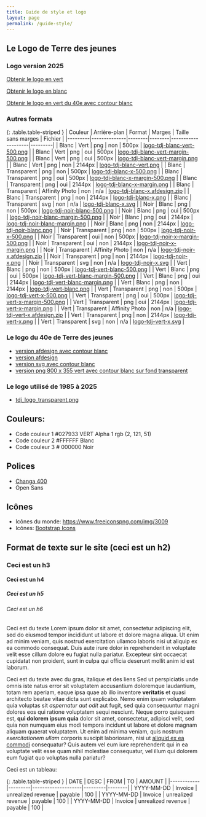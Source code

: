```yaml
---
title: Guide de style et logo
layout: page
permalink: /guide-style/
---
```


Le Logo de Terre des jeunes
-----

### Logo version 2025

<a class="custom-btn btn" href="/logo/logo-tdj-vert-x.svg">Obtenir le logo en vert</a>

<a class="custom-btn btn" href="/logo/logo-tdj-blanc-x.svg">Obtenir le logo en blanc</a>

<a class="custom-btn btn" href="/logo/logo-tdj40-vert-x.svg">Obtenir le logo en vert du 40e avec contour blanc</a>

### Autres formats

{: .table.table-striped }
| Couleur | Arrière-plan | Format | Marges | Taille sans marges | Fichier |
|---------|--------------|--------|--------|--------------------|---------|
| Blanc | Vert | png | non | 500px | [logo-tdj-blanc-vert-500.png](/logo/logo-tdj-blanc-vert-500.png) |
| Blanc | Vert | png | oui | 500px | [logo-tdj-blanc-vert-margin-500.png](/logo/logo-tdj-blanc-vert-margin-500.png) |
| Blanc | Vert | png | oui | 500px | [logo-tdj-blanc-vert-margin.png](/logo/logo-tdj-blanc-vert-margin.png) |
| Blanc | Vert | png | non | 2144px | [logo-tdj-blanc-vert.png](/logo/logo-tdj-blanc-vert.png) |
| Blanc | Transparent | png | non | 500px | [logo-tdj-blanc-x-500.png](/logo/logo-tdj-blanc-x-500.png) |
| Blanc | Transparent | png | oui | 500px | [logo-tdj-blanc-x-margin-500.png](/logo/logo-tdj-blanc-x-margin-500.png) |
| Blanc | Transparent | png | oui | 2144px | [logo-tdj-blanc-x-margin.png](/logo/logo-tdj-blanc-x-margin.png) |
| Blanc | Transparent | Affinity Photo | non | n/a | [logo-tdj-blanc-x.afdesign.zip](/logo/logo-tdj-blanc-x.afdesign.zip) |
| Blanc | Transparent | png | non | 2144px | [logo-tdj-blanc-x.png](/logo/logo-tdj-blanc-x.png) |
| Blanc | Transparent | svg | non | n/a | [logo-tdj-blanc-x.svg](/logo/logo-tdj-blanc-x.svg) |
| Noir | Blanc | png | non | 500px | [logo-tdj-noir-blanc-500.png](/logo/logo-tdj-noir-blanc-500.png) |
| Noir | Blanc | png | oui | 500px | [logo-tdj-noir-blanc-margin-500.png](/logo/logo-tdj-noir-blanc-margin-500.png) |
| Noir | Blanc | png | oui | 2144px | [logo-tdj-noir-blanc-margin.png](/logo/logo-tdj-noir-blanc-margin.png) |
| Noir | Blanc | png | non | 2144px | [logo-tdj-noir-blanc.png](/logo/logo-tdj-noir-blanc.png) |
| Noir | Transparent | png | non | 500px | [logo-tdj-noir-x-500.png](/logo/logo-tdj-noir-x-500.png) |
| Noir | Transparent | oui | non | 500px | [logo-tdj-noir-x-margin-500.png](/logo/logo-tdj-noir-x-margin-500.png) |
| Noir | Transparent | oui | non | 2144px | [logo-tdj-noir-x-margin.png](/logo/logo-tdj-noir-x-margin.png) |
| Noir | Transparent | Affinity Photo | non | n/a | [logo-tdj-noir-x.afdesign.zip](/logo/logo-tdj-noir-x.afdesign.zip) |
| Noir | Transparent | png | non | 2144px | [logo-tdj-noir-x.png](/logo/logo-tdj-noir-x.png) |
| Noir | Transparent | svg | non | n/a | [logo-tdj-noir-x.svg](/logo/logo-tdj-noir-x.svg) |
| Vert | Blanc | png | non | 500px | [logo-tdj-vert-blanc-500.png](/logo/logo-tdj-vert-blanc-500.png) |
| Vert | Blanc | png | oui | 500px | [logo-tdj-vert-blanc-margin-500.png](/logo/logo-tdj-vert-blanc-margin-500.png) |
| Vert | Blanc | png | oui | 2144px | [logo-tdj-vert-blanc-margin.png](/logo/logo-tdj-vert-blanc-margin.png) |
| Vert | Blanc | png | non | 2144px | [logo-tdj-vert-blanc.png](/logo/logo-tdj-vert-blanc.png) |
| Vert | Transparent | png | non | 500px | [logo-tdj-vert-x-500.png](/logo/logo-tdj-vert-x-500.png) |
| Vert | Transparent | png | oui | 500px | [logo-tdj-vert-x-margin-500.png](/logo/logo-tdj-vert-x-margin-500.png) |
| Vert | Transparent | png | oui | 2144px | [logo-tdj-vert-x-margin.png](/logo/logo-tdj-vert-x-margin.png) |
| Vert | Transparent | Affinity Photo | non | n/a | [logo-tdj-vert-x.afdesign.zip](/logo/logo-tdj-vert-x.afdesign.zip) |
| Vert | Transparent | png | non | 2144px | [logo-tdj-vert-x.png](/logo/logo-tdj-vert-x.png) |
| Vert | Transparent | svg | non | n/a | [logo-tdj-vert-x.svg](/logo/logo-tdj-vert-x.svg) |

### Le logo du 40e de Terre des jeunes

* [version afdesign avec contour blanc](/logo/logo-tdj40-vert-outline-blanc-x.afdesign)
* [version afdesign](/logo/logo-tdj40-vert-x.afdesign)
* [version svg avec contour blanc](/logo/logo-tdj40-vert-x.svg)
* [version png 800 x 355 vert avec contour blanc sur fond transparent](/logo/logo-tdj40-vert-outline-blanc-x-800-355.png)

### Le logo utilisé de 1985 à 2025

* [tdj_logo_transparent.png](/logo/tdj_logo_transparent.png)

Couleurs:
-----

* Code couleur 1 #027933 VERT Alpha 1 rgb (2, 121, 51)
* Code couleur 2 #FFFFFF Blanc
* Code couleur 3 # 000000 Noir

Polices
-----

* [Changa 400](https://fonts.google.com/specimen/Changa?preview.text=Terre%20des%20jeunes)
* Open Sans

Icônes
-----

* Icônes du monde: https://www.freeiconspng.com/img/3009
* Icônes: [Bootstrap Icons](https://icons.getbootstrap.com)

Format de texte sur le site (ceci est un h2)
-----

### Ceci est un h3

#### Ceci est un h4

##### Ceci est un h5

###### Ceci est un h6

Ceci est du texte Lorem ipsum dolor sit amet, consectetur adipiscing elit, sed do eiusmod tempor incididunt ut labore et dolore magna aliqua. Ut enim ad minim veniam, quis nostrud exercitation ullamco laboris nisi ut aliquip ex ea commodo consequat. Duis aute irure dolor in reprehenderit in voluptate velit esse cillum dolore eu fugiat nulla pariatur. Excepteur sint occaecat cupidatat non proident, sunt in culpa qui officia deserunt mollit anim id est laborum.

Ceci est du texte avec du gras, italique et des liens Sed ut perspiciatis unde omnis iste natus error sit voluptatem accusantium doloremque laudantium, totam rem aperiam, eaque ipsa quae ab illo inventore **veritatis** et quasi architecto beatae vitae dicta sunt explicabo. Nemo enim ipsam voluptatem quia voluptas sit _aspernatur aut odit_ aut fugit, sed quia consequuntur magni dolores eos qui ratione voluptatem sequi nesciunt. Neque porro quisquam est, **qui dolorem ipsum quia** dolor sit amet, consectetur, adipisci velit, sed quia non numquam eius modi tempora incidunt ut labore et dolore magnam aliquam quaerat voluptatem. Ut enim ad minima veniam, quis nostrum _exercitationem ullam_ corporis suscipit laboriosam, nisi ut [aliquid ex ea commodi](https://google.com/) consequatur? Quis autem vel eum iure reprehenderit qui in ea voluptate velit esse quam nihil molestiae consequatur, vel illum qui dolorem eum fugiat quo voluptas nulla pariatur?

Ceci est un tableau:

{: .table.table-striped }
| DATE       | DESC    | FROM               | TO      | AMOUNT |
|------------|---------|--------------------|---------|--------|
| YYYY-MM-DD | Invoice | unrealized revenue | payable | 100    |
| YYYY-MM-DD | Invoice | unrealized revenue | payable | 100    |
| YYYY-MM-DD | Invoice | unrealized revenue | payable | 100    |
